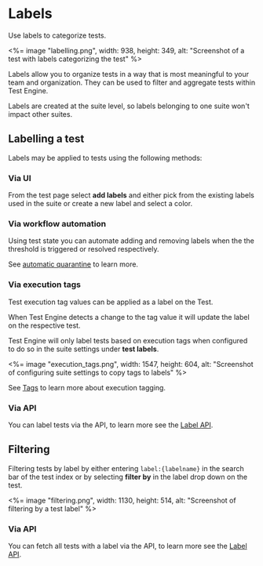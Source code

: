 # Labels

Use labels to categorize tests.

<%= image "labelling.png", width: 938, height: 349, alt: "Screenshot of a test with labels categorizing the test" %>

Labels allow you to organize tests in a way that is most meaningful to your team and organization. They can be used to filter and aggregate tests within Test Engine.

Labels are created at the suite level, so labels belonging to one suite won't impact other suites.

## Labelling a test

Labels may be applied to tests using the following methods:

### Via UI

From the test page select **add labels** and either pick from the existing labels used in the suite or create a new label and select a color.

### Via workflow automation

Using test state you can automate adding and removing labels when the the threshold is triggered or resolved respectively.

See [automatic quarantine](/docs/test-engine/test-state-and-quarantine#automatic-quarantine) to learn more.

### Via execution tags

Test execution tag values can be applied as a label on the Test.

When Test Engine detects a change to the tag value it will update the label on the respective test.

Test Engine will only label tests based on execution tags when configured to do so in the suite settings under **test labels**.

<%= image "execution_tags.png", width: 1547, height: 604, alt: "Screenshot of configuring suite settings to copy tags to labels" %>

See [Tags](/docs/test-engine/tags) to learn more about execution tagging.

### Via API

You can label tests via the API, to learn more see the [Label API](/docs/apis/rest-api/test-engine/tests#add-slash-remove-labels-from-a-test).

## Filtering

Filtering tests by label by either entering `label:{labelname}` in the search bar of the test index or by selecting **filter by** in the label drop down on the test.

<%= image "filtering.png", width: 1130, height: 514, alt: "Screenshot of filtering by a test label" %>

### Via API

You can fetch all tests with a label via the API, to learn more see the [Label API](/docs/apis/rest-api/test-engine/tests#list-tests).

